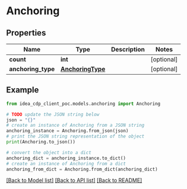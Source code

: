 # Anchoring


## Properties

Name | Type | Description | Notes
------------ | ------------- | ------------- | -------------
**count** | **int** |  | [optional] 
**anchoring_type** | [**AnchoringType**](AnchoringType.md) |  | [optional] 

## Example

```python
from idea_cdp_client_poc.models.anchoring import Anchoring

# TODO update the JSON string below
json = "{}"
# create an instance of Anchoring from a JSON string
anchoring_instance = Anchoring.from_json(json)
# print the JSON string representation of the object
print(Anchoring.to_json())

# convert the object into a dict
anchoring_dict = anchoring_instance.to_dict()
# create an instance of Anchoring from a dict
anchoring_from_dict = Anchoring.from_dict(anchoring_dict)
```
[[Back to Model list]](../README.md#documentation-for-models) [[Back to API list]](../README.md#documentation-for-api-endpoints) [[Back to README]](../README.md)


